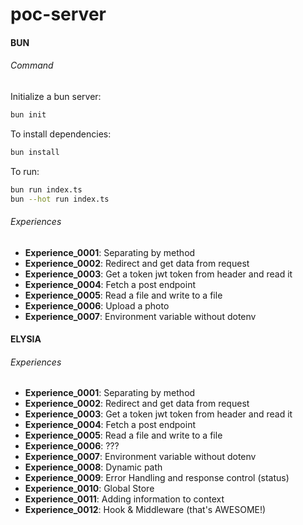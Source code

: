 # poc-server

#### BUN

###### Command

Initialize a bun server:

```bash
bun init
```

To install dependencies:

```bash
bun install
```

To run:

```bash
bun run index.ts
bun --hot run index.ts
```

###### Experiences

- **Experience_0001**: Separating by method
- **Experience_0002**: Redirect and get data from request
- **Experience_0003**: Get a token jwt token from header and read it
- **Experience_0004**: Fetch a post endpoint
- **Experience_0005**: Read a file and write to a file
- **Experience_0006**: Upload a photo
- **Experience_0007**: Environment variable without dotenv

#### ELYSIA

###### Experiences

- **Experience_0001**: Separating by method
- **Experience_0002**: Redirect and get data from request
- **Experience_0003**: Get a token jwt token from header and read it
- **Experience_0004**: Fetch a post endpoint
- **Experience_0005**: Read a file and write to a file
- **Experience_0006**: ???
- **Experience_0007**: Environment variable without dotenv
- **Experience_0008**: Dynamic path
- **Experience_0009**: Error Handling and response control (status)
- **Experience_0010**: Global Store
- **Experience_0011**: Adding information to context
- **Experience_0012**: Hook & Middleware (that's AWESOME!)